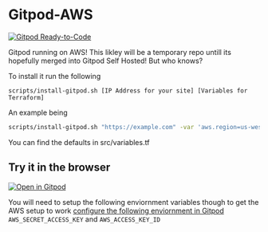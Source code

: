 # Gitpod-AWS

[![Gitpod Ready-to-Code](https://img.shields.io/badge/Gitpod-Ready--to--Code-blue?logo=gitpod)](https://gitpod.io/#https://github.com/JesterOrNot/Gitpod-AWS)

Gitpod running on AWS! This likley will be a temporary repo untill its hopefully
merged into Gitpod Self Hosted! But who knows?

To install it run the following

```
scripts/install-gitpod.sh [IP Address for your site] [Variables for Terraform]
```

An example being

```bash
scripts/install-gitpod.sh "https://example.com" -var 'aws.region=us-west-2'
```

You can find the defaults in src/variables.tf

## Try it in the browser

[![Open in Gitpod](https://gitpod.io/button/open-in-gitpod.svg)](https://gitpod.io/#https://github.com/JesterOrNot/Gitpod-AWS)

You will need to setup the following enviornment variables though to get the AWS setup to work [configure the following enviornment in Gitpod](https://www.gitpod.io/docs/environment-variables/)
`AWS_SECRET_ACCESS_KEY` and `AWS_ACCESS_KEY_ID`
